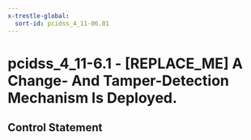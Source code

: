 ```yaml
---
x-trestle-global:
  sort-id: pcidss_4_11-06.01
---
```


# pcidss_4_11-6.1 - \[REPLACE_ME\] A Change- And Tamper-Detection Mechanism Is Deployed.

## Control Statement
